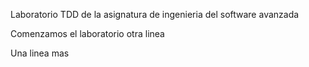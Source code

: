 Laboratorio TDD de la asignatura de ingenieria del software avanzada

Comenzamos el laboratorio
otra linea

Una linea mas